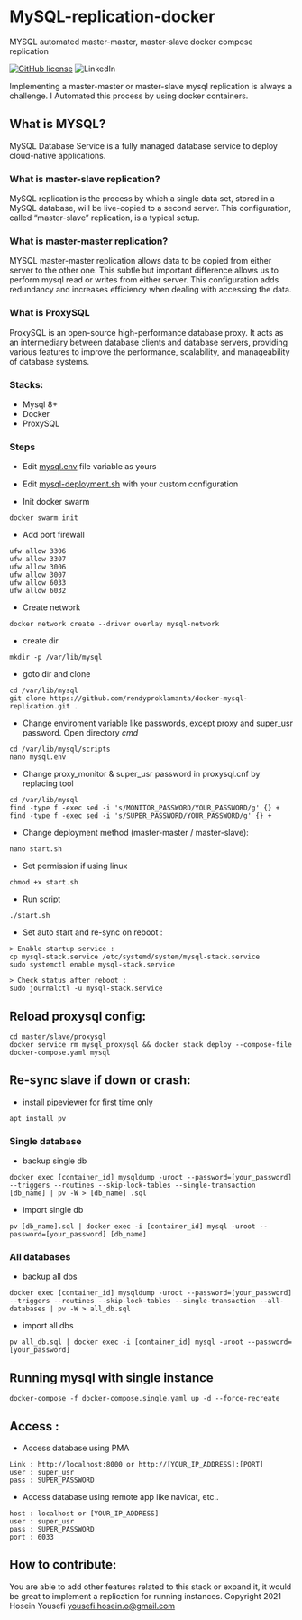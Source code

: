 # MySQL-replication-docker
MYSQL automated master-master, master-slave docker compose replication

[![GitHub license](https://img.shields.io/github/license/hosein-yousefii/MySQL-replication-docker-stack)](https://github.com/hosein-yousefii/MySQL-replication-docker-stack/blob/master/LICENSE)
![LinkedIn](https://shields.io/badge/style-hoseinyousefii-black?logo=linkedin&label=LinkedIn&link=https://www.linkedin.com/in/hoseinyousefi)


Implementing a master-master or master-slave mysql replication is always a challenge. I Automated this process by using docker containers.

## What is MYSQL?

MySQL Database Service is a fully managed database service to deploy cloud-native applications.

### What is master-slave replication?

MySQL replication is the process by which a single data set, stored in a MySQL database, will be live-copied to a second server. This configuration, called “master-slave” replication, is a typical setup.

### What is master-master replication?

MYSQL master-master replication allows data to be copied from either server to the other one. This subtle but important difference allows us to perform mysql read or writes from either server. This configuration adds redundancy and increases efficiency when dealing with accessing the data.

### What is ProxySQL

ProxySQL is an open-source high-performance database proxy. It acts as an intermediary between database clients and database servers, providing various features to improve the performance, scalability, and manageability of database systems.

### Stacks:
- Mysql 8+
- Docker
- ProxySQL

### Steps
- Edit [mysql.env](mysql.env) file variable as yours
- Edit [mysql-deployment.sh](mysql-deployment.sh) with your custom configuration

- Init docker swarm
```
docker swarm init
```

- Add port firewall
```
ufw allow 3306
ufw allow 3307
ufw allow 3006
ufw allow 3007
ufw allow 6033
ufw allow 6032
```

- Create network
```
docker network create --driver overlay mysql-network
```

- create dir
```
mkdir -p /var/lib/mysql
```

- goto dir and clone
```
cd /var/lib/mysql
git clone https://github.com/rendyproklamanta/docker-mysql-replication.git .
```

- Change enviroment variable like passwords, except proxy and super_usr password. Open directory *cmd*
```
cd /var/lib/mysql/scripts
nano mysql.env
```

- Change proxy_monitor & super_usr password in proxysql.cnf by replacing tool
```
cd /var/lib/mysql
find -type f -exec sed -i 's/MONITOR_PASSWORD/YOUR_PASSWORD/g' {} +
find -type f -exec sed -i 's/SUPER_PASSWORD/YOUR_PASSWORD/g' {} +
```

- Change deployment method (master-master / master-slave):
```
nano start.sh
```

- Set permission if using linux
```
chmod +x start.sh
```
- Run script
```
./start.sh
```

- Set auto start and re-sync on reboot :
```
> Enable startup service :
cp mysql-stack.service /etc/systemd/system/mysql-stack.service
sudo systemctl enable mysql-stack.service

> Check status after reboot :
sudo journalctl -u mysql-stack.service
```

## Reload proxysql config:
```
cd master/slave/proxysql
docker service rm mysql_proxysql && docker stack deploy --compose-file docker-compose.yaml mysql
```

## Re-sync slave if down or crash:
- install pipeviewer for first time only
```
apt install pv
```

### Single database
- backup single db
```
docker exec [container_id] mysqldump -uroot --password=[your_password] --triggers --routines --skip-lock-tables --single-transaction [db_name] | pv -W > [db_name] .sql
```
- import single db
```
pv [db_name].sql | docker exec -i [container_id] mysql -uroot --password=[your_password] [db_name]
```

### All databases
- backup all dbs
```
docker exec [container_id] mysqldump -uroot --password=[your_password] --triggers --routines --skip-lock-tables --single-transaction --all-databases | pv -W > all_db.sql
```
- import all dbs
```
pv all_db.sql | docker exec -i [container_id] mysql -uroot --password=[your_password]
```

## Running mysql with single instance
```
docker-compose -f docker-compose.single.yaml up -d --force-recreate
```

## Access :
- Access database using PMA
```
Link : http://localhost:8000 or http://[YOUR_IP_ADDRESS]:[PORT]
user : super_usr
pass : SUPER_PASSWORD
```

- Access database using remote app like navicat, etc..
```
host : localhost or [YOUR_IP_ADDRESS]
user : super_usr
pass : SUPER_PASSWORD
port : 6033
```

## How to contribute:
You are able to add other features related to this stack or expand it, it would be great to implement a replication for running instances.
Copyright 2021 Hosein Yousefi <yousefi.hosein.o@gmail.com>
